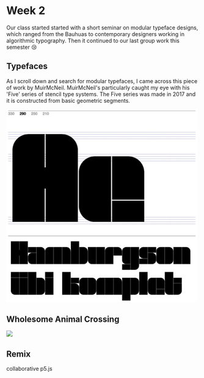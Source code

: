 # Week 2
Our class started started with a short seminar on modular typeface designs, which ranged from the Bauhuas to contemporary designers working in algorithmic typography. Then it continued to our last group work this semester 😢 

## Typefaces
As I scroll down and search for modular typefaces, I came across this piece of work by MuirMcNeil. MuirMcNeil's particularly caught my eye with his 'Five' series of stencil type systems. The Five series was made in 2017 and it is constructed from basic geometric segments.

<img src="five-muirmcneil.JPG" width = 500>


## Wholesome Animal Crossing
<img src="Animalcrossing.gif">

## Remix
collaborative p5.js
